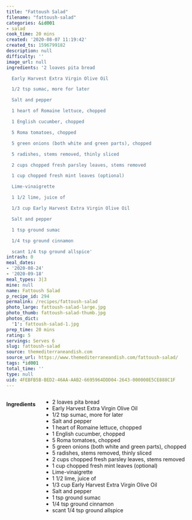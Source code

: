 ```yaml
---
title: "Fattoush Salad"
filename: "fattoush-salad"
categories: &id001
- salad
cook_time: 20 mins
created: '2020-08-07 11:19:42'
created_ts: 1596799182
description: null
difficulty: ''
image_url: null
ingredients: '2 loaves pita bread

  Early Harvest Extra Virgin Olive Oil

  1/2 tsp sumac, more for later

  Salt and pepper

  1 heart of Romaine lettuce, chopped

  1 English cucumber, chopped

  5 Roma tomatoes, chopped

  5 green onions (both white and green parts), chopped

  5 radishes, stems removed, thinly sliced

  2 cups chopped fresh parsley leaves, stems removed

  1 cup chopped fresh mint leaves (optional)

  Lime-vinaigrette

  1 1/2 lime, juice of

  1/3 cup Early Harvest Extra Virgin Olive Oil

  Salt and pepper

  1 tsp ground sumac

  1/4 tsp ground cinnamon

  scant 1/4 tsp ground allspice'
intrash: 0
meal_dates:
- '2020-08-24'
- '2020-09-18'
meal_types: 3|3
mine: null
name: Fattoush Salad
p_recipe_id: 294
permalink: /recipes/fattoush-salad
photo_large: fattoush-salad-large.jpg
photo_thumb: fattoush-salad-thumb.jpg
photos_dict:
  '1': fattoush-salad-1.jpg
prep_time: 20 mins
rating: 5
servings: Serves 6
slug: fattoush-salad
source: themediterraneandish.com
source_url: https://www.themediterraneandish.com/fattoush-salad/
tags: *id001
total_time: ''
type: null
uid: 4FEBFB5B-BED2-46AA-AAB2-6695964DDD04-2643-000000E5CE888C1F
---
```

<div class="large-8 medium-7 columns" id="writeup">	</div><!-- #writeup -->
</div><!-- #row-one -->
<div class="row" id="row-two">	<div class="medium-4 small-5 columns" id="ingredients"><h4>Ingredients</h4><div class="box box-ingredients content"><ul>
<li>2 loaves pita bread</li>
<li>Early Harvest Extra Virgin Olive Oil</li>
<li>1/2 tsp sumac, more for later</li>
<li>Salt and pepper</li>
<li>1 heart of Romaine lettuce, chopped</li>
<li>1 English cucumber, chopped</li>
<li>5 Roma tomatoes, chopped</li>
<li>5 green onions (both white and green parts), chopped</li>
<li>5 radishes, stems removed, thinly sliced</li>
<li>2 cups chopped fresh parsley leaves, stems removed</li>
<li>1 cup chopped fresh mint leaves (optional)</li>
<li>Lime-vinaigrette</li>
<li>1 1/2 lime, juice of</li>
<li>1/3 cup Early Harvest Extra Virgin Olive Oil</li>
<li>Salt and pepper</li>
<li>1 tsp ground sumac</li>
<li>1/4 tsp ground cinnamon</li>
<li>scant 1/4 tsp ground allspice</li>
</ul>
</div>	</div>	<div class="medium-6 small-7 columns" id="directions">	</div>
